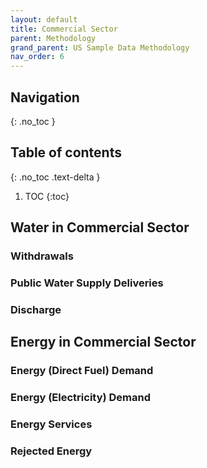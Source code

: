 ```yaml
---
layout: default
title: Commercial Sector
parent: Methodology
grand_parent: US Sample Data Methodology
nav_order: 6
---
```


## Navigation
{: .no_toc }

## Table of contents
{: .no_toc .text-delta }

1. TOC
{:toc}

## Water in Commercial Sector

### Withdrawals

### Public Water Supply Deliveries

### Discharge


## Energy in Commercial Sector

### Energy (Direct Fuel) Demand


### Energy (Electricity) Demand

### Energy Services

### Rejected Energy
